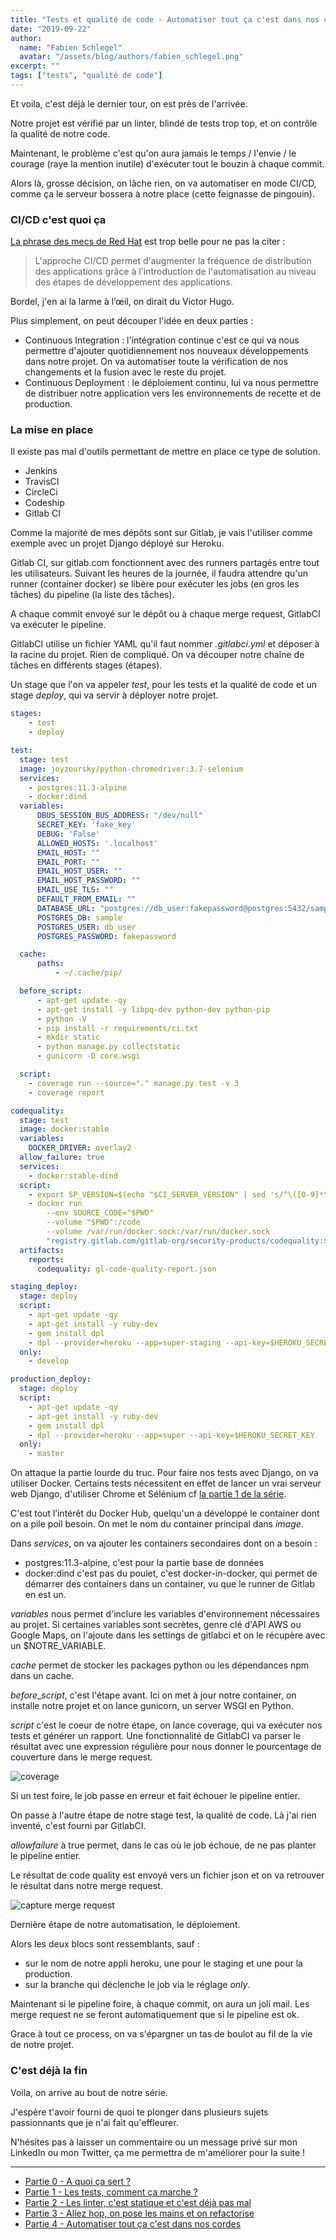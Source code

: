 ```yaml
---
title: "Tests et qualité de code - Automatiser tout ça c'est dans nos cordes"
date: "2019-09-22"
author: 
  name: "Fabien Schlegel"
  avatar: "/assets/blog/authors/fabien_schlegel.png"
excerpt: ""
tags: ["tests", "qualité de code"]
---
```


Et voila, c'est déjà le dernier tour, on est près de l'arrivée.

Notre projet est vérifié par un linter, blindé de tests trop top, et on contrôle la qualité de notre code.

Maintenant, le problème c'est qu'on aura jamais le temps / l'envie / le courage (raye la mention inutile) d'exécuter tout le bouzin à chaque commit.

Alors là, grosse décision, on lâche rien, on va automatiser en mode CI/CD, comme ça le serveur bossera à notre place (cette feignasse de pingouin).

### CI/CD c'est quoi ça

[La phrase des mecs de Red Hat](https://www.redhat.com/fr/topics/devops/what-is-ci-cd) est trop belle pour ne pas la citer :

> L'approche CI/CD permet d'augmenter la fréquence de distribution des applications grâce à l'introduction de l'automatisation au niveau des étapes de développement des applications.

Bordel, j'en ai la larme à l’œil, on dirait du Victor Hugo.

Plus simplement, on peut découper l'idée en deux parties :

* Continuous Integration : l'intégration continue c'est ce qui va nous permettre d'ajouter quotidiennement nos nouveaux développements dans notre projet. On va automatiser toute la vérification de nos changements et la fusion avec le reste du projet.
* Continuous Deployment : le déploiement continu, lui va nous permettre de distribuer notre application vers les environnements de recette et de production.

### La mise en place

Il existe pas mal d'outils permettant de mettre en place ce type de solution.

* Jenkins
* TravisCI
* CircleCi
* Codeship
* Gitlab CI

Comme la majorité de mes dépôts sont sur Gitlab, je vais l'utiliser comme exemple avec un projet Django déployé sur Heroku.

Gitlab CI, sur gitlab.com fonctionnent avec des runners partagés entre tout les utilisateurs. Suivant les heures de la journée, il faudra attendre qu'un runner (container docker) se libère pour exécuter les jobs (en gros les tâches) du pipeline (la liste des tâches).

A chaque commit envoyé sur le dépôt ou à chaque merge request, GitlabCI va exécuter le pipeline.

GitlabCI utilise un fichier YAML qu'il faut nommer _.gitlabci.yml_ et déposer à la racine du projet. Rien de compliqué.
On va découper notre chaîne de tâches en différents stages (étapes).

Un stage que l'on va appeler _test_, pour les tests et la qualité de code et un stage _deploy_, qui va servir à déployer notre projet.

```yaml
stages:
    - test
    - deploy

test:
  stage: test
  image: joyzoursky/python-chromedriver:3.7-selenium
  services:
    - postgres:11.3-alpine
    - docker:dind
  variables:
      DBUS_SESSION_BUS_ADDRESS: "/dev/null"
      SECRET_KEY: 'fake_key'
      DEBUG: 'False'
      ALLOWED_HOSTS: '.localhost'
      EMAIL_HOST: ""
      EMAIL_PORT: ""
      EMAIL_HOST_USER: ""
      EMAIL_HOST_PASSWORD: ""
      EMAIL_USE_TLS: ""
      DEFAULT_FROM_EMAIL: ""
      DATABASE_URL: "postgres://db_user:fakepassword@postgres:5432/sample"
      POSTGRES_DB: sample
      POSTGRES_USER: db_user
      POSTGRES_PASSWORD: fakepassword

  cache:
      paths:
          - ~/.cache/pip/

  before_script:
      - apt-get update -qy
      - apt-get install -y libpq-dev python-dev python-pip
      - python -V
      - pip install -r requirements/ci.txt
      - mkdir static
      - python manage.py collectstatic
      - gunicorn -D core.wsgi 

  script:
    - coverage run --source="." manage.py test -v 3
    - coverage report

codequality:
  stage: test
  image: docker:stable
  variables:
    DOCKER_DRIVER: overlay2
  allow_failure: true
  services:
    - docker:stable-dind
  script:
    - export SP_VERSION=$(echo "$CI_SERVER_VERSION" | sed 's/^\([0-9]*\)\.\([0-9]*\).*/\1-\2-stable/')
    - docker run
        --env SOURCE_CODE="$PWD"
        --volume "$PWD":/code
        --volume /var/run/docker.sock:/var/run/docker.sock
        "registry.gitlab.com/gitlab-org/security-products/codequality:$SP_VERSION" /code
  artifacts:
    reports:
      codequality: gl-code-quality-report.json

staging_deploy:
  stage: deploy
  script:
    - apt-get update -qy
    - apt-get install -y ruby-dev
    - gem install dpl
    - dpl --provider=heroku --app=super-staging --api-key=$HEROKU_SECRET_KEY
  only:
    - develop

production_deploy:
  stage: deploy
  script:
    - apt-get update -qy
    - apt-get install -y ruby-dev
    - gem install dpl
    - dpl --provider=heroku --app=super --api-key=$HEROKU_SECRET_KEY
  only:
    - master
```

On attaque la partie lourde du truc. Pour faire nos tests avec Django, on va utiliser Docker. Certains tests nécessitent en effet de lancer un vrai serveur web Django, d'utiliser Chrome et Sélénium cf [la partie 1 de la série](/tests-quality-ep1).

C'est tout l’intérêt du  Docker Hub, quelqu'un a développé le container dont on a pile poil besoin. On met le nom du container principal dans _image_.

Dans _services_, on va ajouter les containers secondaires dont on a besoin :

* postgres:11.3-alpine, c'est pour la partie base de données
* docker:dind c'est pas du poulet, c'est docker-in-docker, qui permet de démarrer des containers dans un container, vu que le runner de Gitlab en est un.

_variables_ nous permet d'inclure les variables d'environnement nécessaires au projet. Si certaines variables sont secrètes, genre clé d'API AWS ou Google Maps, on l'ajoute dans les settings de gitlabci et on le récupère avec un $NOTRE_VARIABLE.

_cache_ permet de stocker les packages python ou les dépendances npm dans un cache.

_before_\__script_, c'est l'étape avant. Ici on met à jour notre container, on installe notre projet et on lance gunicorn, un server WSGI en Python.

_script_ c'est le coeur de notre étape, on lance coverage, qui va exécuter nos tests et générer un rapport. Une fonctionnalité de GitlabCI va parser le résultat avec une expression régulière pour nous donner le pourcentage de couverture dans le merge request.

![coverage](../images/tests_ep4_coverage.png)

Si un test foire, le job passe en erreur et fait échouer le pipeline entier.

On passe à l'autre étape de notre stage test, la qualité de code. Là j'ai rien inventé, c'est fourni par GitlabCI.

_allowfailure_ à true permet, dans le cas où le job échoue, de ne pas planter le pipeline entier.

Le résultat de code quality est envoyé vers un fichier json et on va retrouver le résultat dans notre merge request.

![capture merge request](../images/tests_ep4_merge_request.png)

Dernière étape de notre automatisation, le déploiement.

Alors les deux blocs sont ressemblants, sauf :

* sur le nom de notre appli heroku, une pour le staging et une pour la production.
* sur la branche qui déclenche le job via le réglage _only_.

Maintenant si le pipeline foire, à chaque commit, on aura un joli mail.
Les merge request ne se feront automatiquement que si le pipeline est ok.

Grace à tout ce process, on va s'épargner un tas de boulot au fil de la vie de notre projet.

### C'est déjà la fin

Voila, on arrive au bout de notre série.

J'espère t'avoir fourni de quoi te plonger dans plusieurs sujets passionnants que je n'ai fait qu'effleurer.

N'hésites pas à laisser un commentaire ou un message privé sur mon LinkedIn ou mon Twitter, ça me permettra de m'améliorer pour la suite !

--------------------------------

* [Partie 0 - A quoi ça sert ?](/tests-quality-ep0)
* [Partie 1 - Les tests, comment ça marche ?](/tests-quality-ep1)
* [Partie 2 - Les linter, c'est statique et c'est déjà pas mal](/tests-quality-ep2)
* [Partie 3 - Allez hop, on pose les mains et on refactorise](/tests-quality-ep3)
* [Partie 4 - Automatiser tout ça c'est dans nos cordes](/tests-quality-ep4)
